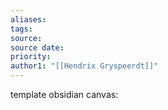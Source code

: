 ```yaml
---
aliases: 
tags: 
source: 
source date: 
priority: 
author1: "[[Hendrix Gryspeerdt]]"
---
```


template obsidian canvas: 